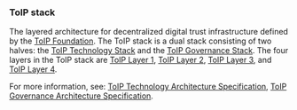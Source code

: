 ### ToIP stack

<p class="c8"><span>The layered architecture for decentralized digital trust infrastructure defined by the </span><span class="c2"><a class="c3" href="#h.500jynxuxkms">ToIP Foundation</a></span><span>. The ToIP stack is a dual stack consisting of two halves: the </span><span class="c2"><a class="c3" href="#h.9looruc0w4ac">ToIP Technology Stack</a></span><span>&nbsp;and the </span><span class="c2"><a class="c3" href="#h.ciwa0pidrb2e">ToIP Governance Stack</a></span><span>. The four layers in the ToIP stack are </span><span class="c2"><a class="c3" href="#h.24ggrl8oz4ma">ToIP Layer 1</a></span><span>, </span><span class="c2"><a class="c3" href="#h.ikqr9hyt133k">ToIP Layer 2</a></span><span>, </span><span class="c2"><a class="c3" href="#h.7rbvlbpp8vwp">ToIP Layer 3</a></span><span>, and </span><span class="c2"><a class="c3" href="#h.ym4v87xpn7gq">ToIP Layer 4</a></span><span class="c0">.</span></p><p class="c8"><span>For more information, see: </span><span class="c2"><a class="c3" href="#h.bjv9ltwjbiqm">ToIP Technology Architecture Specification</a></span><span>,</span><span>&nbsp;</span><span class="c2"><a class="c3" href="#h.1aa10hjxxqo3">ToIP Governance Architecture Specification</a></span><span class="c0">.</span></p>